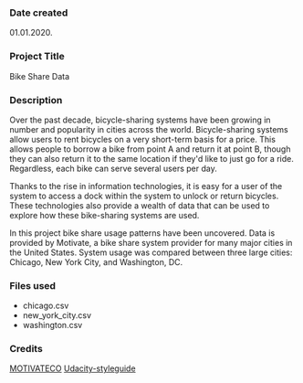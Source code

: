 ### Date created
01.01.2020.

### Project Title
Bike Share Data

### Description
Over the past decade, bicycle-sharing systems have been growing in number and popularity in cities across the world. Bicycle-sharing systems allow users to rent bicycles on a very short-term basis for a price. This allows people to borrow a bike from point A and return it at point B, though they can also return it to the same location if they'd like to just go for a ride. Regardless, each bike can serve several users per day.

Thanks to the rise in information technologies, it is easy for a user of the system to access a dock within the system to unlock or return bicycles. These technologies also provide a wealth of data that can be used to explore how these bike-sharing systems are used.

In this project bike share usage patterns have been uncovered.
Data is provided by Motivate, a bike share system provider for many major cities in the United States.
System usage was compared between three large cities: Chicago, New York City, and Washington, DC.

### Files used
* chicago.csv
* new_york_city.csv
* washington.csv

### Credits
[MOTIVATECO](https://www.motivateco.com/)
[Udacity-styleguide](https://udacity.github.io/git-styleguide/)
